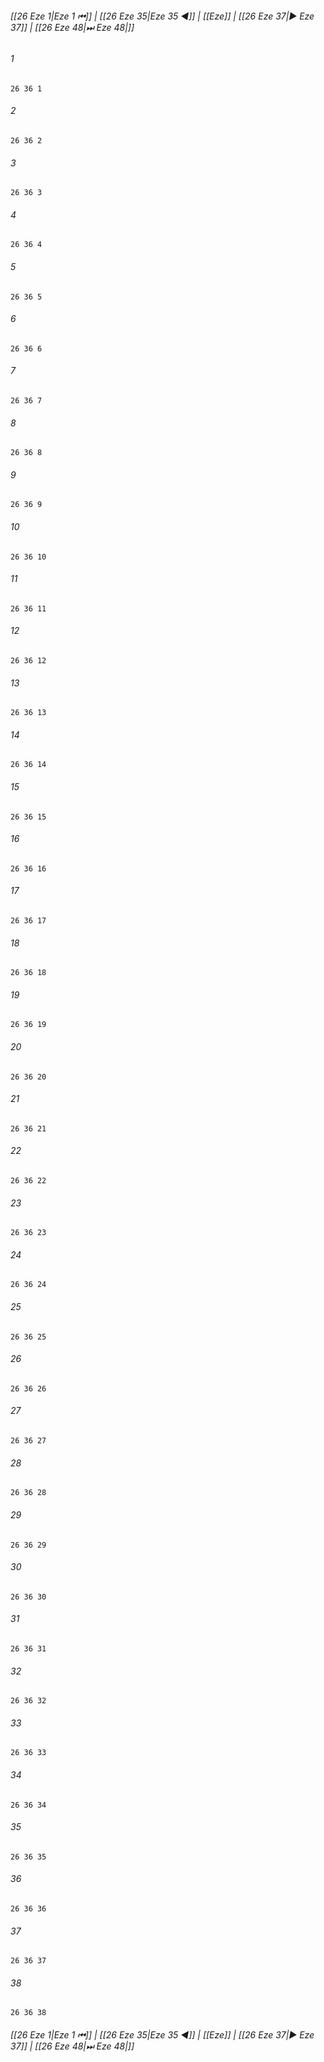
###### [[26 Eze 1|Eze 1 ⏮]] | [[26 Eze 35|Eze 35 ◀]] | [[Eze]] | [[26 Eze 37|▶ Eze 37]] | [[26 Eze 48|⏭ Eze 48|]]

###### 1
``` verse
26 36 1 
```
###### 2
``` verse
26 36 2 
```
###### 3
``` verse
26 36 3 
```
###### 4
``` verse
26 36 4 
```
###### 5
``` verse
26 36 5 
```
###### 6
``` verse
26 36 6 
```
###### 7
``` verse
26 36 7 
```
###### 8
``` verse
26 36 8 
```
###### 9
``` verse
26 36 9 
```
###### 10
``` verse
26 36 10 
```
###### 11
``` verse
26 36 11 
```
###### 12
``` verse
26 36 12 
```
###### 13
``` verse
26 36 13 
```
###### 14
``` verse
26 36 14 
```
###### 15
``` verse
26 36 15 
```
###### 16
``` verse
26 36 16 
```
###### 17
``` verse
26 36 17 
```
###### 18
``` verse
26 36 18 
```
###### 19
``` verse
26 36 19 
```
###### 20
``` verse
26 36 20 
```
###### 21
``` verse
26 36 21 
```
###### 22
``` verse
26 36 22 
```
###### 23
``` verse
26 36 23 
```
###### 24
``` verse
26 36 24 
```
###### 25
``` verse
26 36 25 
```
###### 26
``` verse
26 36 26 
```
###### 27
``` verse
26 36 27 
```
###### 28
``` verse
26 36 28 
```
###### 29
``` verse
26 36 29 
```
###### 30
``` verse
26 36 30 
```
###### 31
``` verse
26 36 31 
```
###### 32
``` verse
26 36 32 
```
###### 33
``` verse
26 36 33 
```
###### 34
``` verse
26 36 34 
```
###### 35
``` verse
26 36 35 
```
###### 36
``` verse
26 36 36 
```
###### 37
``` verse
26 36 37 
```
###### 38
``` verse
26 36 38 
```

###### [[26 Eze 1|Eze 1 ⏮]] | [[26 Eze 35|Eze 35 ◀]] | [[Eze]] | [[26 Eze 37|▶ Eze 37]] | [[26 Eze 48|⏭ Eze 48|]]

